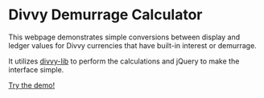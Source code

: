 Divvy Demurrage Calculator
===========================

This webpage demonstrates simple conversions between display and ledger values 
for Divvy currencies that have built-in interest or demurrage. 

It utilizes [divvy-lib](https://github.com/xdv/divvy-lib) to perform the 
calculations and jQuery to make the interface simple.

[Try the demo!](https://ddt.xdv.io/)
